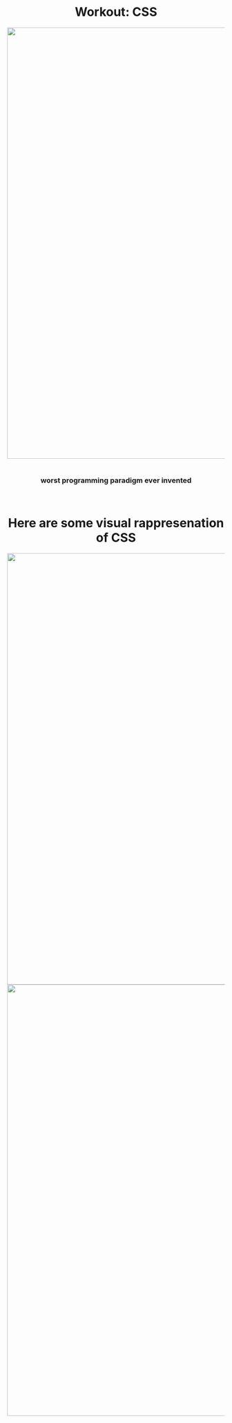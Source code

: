<div align="center">

# Workout: CSS

<img src="https://user-images.githubusercontent.com/55017307/90990098-eb177d00-e59e-11ea-8088-2544cfa8c21e.jpg" width="1000"/>

<br>
<br>

### worst programming paradigm ever invented

<br>

# Here are some visual rappresenation of CSS

<img src="https://user-images.githubusercontent.com/55017307/90990118-18fcc180-e59f-11ea-82b0-9772769d7f04.gif" width="1000"/>
<img src="https://user-images.githubusercontent.com/55017307/90990120-1ac68500-e59f-11ea-9f25-3aa32a7c014e.gif" width="1000"/>

<div>
